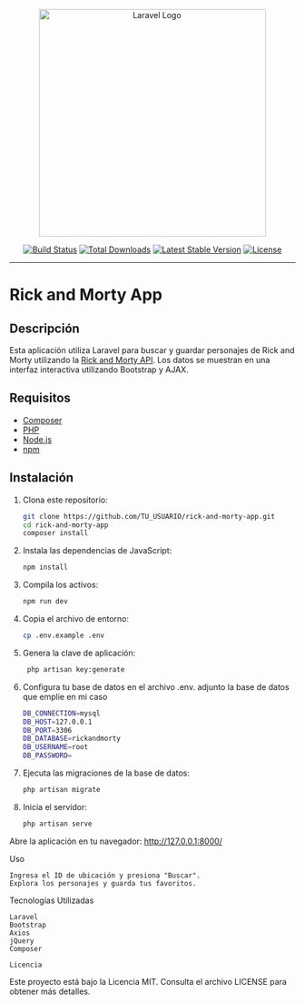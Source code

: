 <p align="center"><a href="https://laravel.com" target="_blank"><img src="https://raw.githubusercontent.com/laravel/art/master/logo-lockup/5%20SVG/2%20CMYK/1%20Full%20Color/laravel-logolockup-cmyk-red.svg" width="400" alt="Laravel Logo"></a></p>

<p align="center">
<a href="https://github.com/laravel/framework/actions"><img src="https://github.com/laravel/framework/workflows/tests/badge.svg" alt="Build Status"></a>
<a href="https://packagist.org/packages/laravel/framework"><img src="https://img.shields.io/packagist/dt/laravel/framework" alt="Total Downloads"></a>
<a href="https://packagist.org/packages/laravel/framework"><img src="https://img.shields.io/packagist/v/laravel/framework" alt="Latest Stable Version"></a>
<a href="https://packagist.org/packages/laravel/framework"><img src="https://img.shields.io/packagist/l/laravel/framework" alt="License"></a>
</p>

-----------------------------------------------------------------------------------------------------------------------------------------------------------------------------------------------------------------
# Rick and Morty App

## Descripción
Esta aplicación utiliza Laravel para buscar y guardar personajes de Rick and Morty utilizando la [Rick and Morty API](https://rickandmortyapi.com/). Los datos se muestran en una interfaz interactiva utilizando Bootstrap y AJAX.

## Requisitos
- [Composer](https://getcomposer.org/)
- [PHP](https://www.php.net/)
- [Node.js](https://nodejs.org/)
- [npm](https://www.npmjs.com/)

## Instalación
1. Clona este repositorio:
   ```bash
   git clone https://github.com/TU_USUARIO/rick-and-morty-app.git
   cd rick-and-morty-app
   composer install

2. Instala las dependencias de JavaScript:

    ```bash
    npm install


3. Compila los activos:

    ```bash
    npm run dev

4. Copia el archivo de entorno:

    ```bash
    cp .env.example .env

5. Genera la clave de aplicación:

   ```bash
    php artisan key:generate

6. Configura tu base de datos en el archivo .env. adjunto la base de datos que emplie en mi caso

    ```bash
    DB_CONNECTION=mysql
    DB_HOST=127.0.0.1
    DB_PORT=3306
    DB_DATABASE=rickandmorty 
    DB_USERNAME=root
    DB_PASSWORD=

7. Ejecuta las migraciones de la base de datos:

    ```bash
    php artisan migrate

8. Inicia el servidor:

    ```bash
    php artisan serve


Abre la aplicación en tu navegador: http://127.0.0.1:8000/

Uso

    Ingresa el ID de ubicación y presiona "Buscar".
    Explora los personajes y guarda tus favoritos.

Tecnologías Utilizadas

    Laravel
    Bootstrap
    Axios
    jQuery
    Composer

    Licencia

Este proyecto está bajo la Licencia MIT. Consulta el archivo LICENSE para obtener más detalles.


